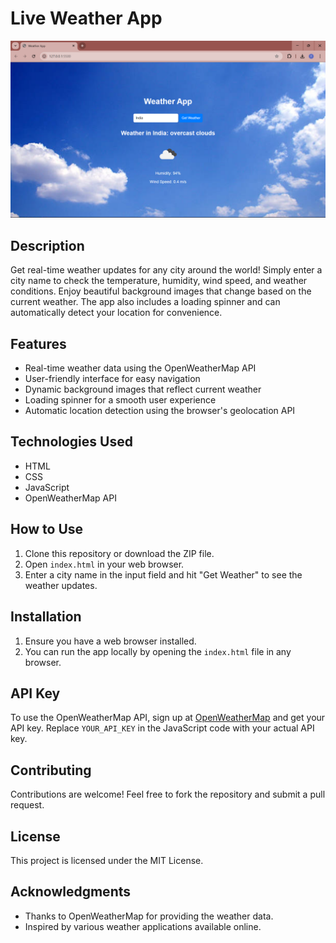 # Live Weather App

![Weather App](https://github.com/stasleem693/Live-Weather-App/blob/main/Screenshot%20(144).png)<!-- Replace with your app screenshot -->

## Description
Get real-time weather updates for any city around the world! Simply enter a city name to check the temperature, humidity, wind speed, and weather conditions. Enjoy beautiful background images that change based on the current weather. The app also includes a loading spinner and can automatically detect your location for convenience.

## Features
- Real-time weather data using the OpenWeatherMap API
- User-friendly interface for easy navigation
- Dynamic background images that reflect current weather
- Loading spinner for a smooth user experience
- Automatic location detection using the browser's geolocation API

## Technologies Used
- HTML
- CSS
- JavaScript
- OpenWeatherMap API

## How to Use
1. Clone this repository or download the ZIP file.
2. Open `index.html` in your web browser.
3. Enter a city name in the input field and hit "Get Weather" to see the weather updates.

## Installation
1. Ensure you have a web browser installed.
2. You can run the app locally by opening the `index.html` file in any browser.

## API Key
To use the OpenWeatherMap API, sign up at [OpenWeatherMap](https://openweathermap.org/) and get your API key. Replace `YOUR_API_KEY` in the JavaScript code with your actual API key.

## Contributing
Contributions are welcome! Feel free to fork the repository and submit a pull request.

## License
This project is licensed under the MIT License.

## Acknowledgments
- Thanks to OpenWeatherMap for providing the weather data.
- Inspired by various weather applications available online.

